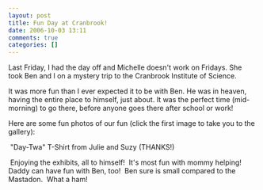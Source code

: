 ```yaml
---
layout: post
title: Fun Day at Cranbrook!
date: 2006-10-03 13:11
comments: true
categories: []
---
```

Last Friday, I had the day off and Michelle doesn't work on Fridays. She took Ben and I on a mystery trip to the Cranbrook Institute of Science.

It was more fun than I ever expected it to be with Ben. He was in heaven, having the entire place to himself, just about. It was the perfect time (mid-morning) to go there, before anyone goes there after school or work!

Here are some fun photos of our fun (click the first image to take you to the gallery):

<a href="http://filias.smugmug.com/gallery/1962354/1/99754646"><img src="http://filias.smugmug.com/photos/99754640-S.jpg" alt="" /></a>
"Day-Twa" T-Shirt from Julie and Suzy (THANKS!)

<img src="http://filias.smugmug.com/photos/99754631-S.jpg" alt="" />
Enjoying the exhibits, all to himself!

<img src="http://filias.smugmug.com/photos/99754648-S.jpg" alt="" />
It's most fun with mommy helping!

<img src="http://filias.smugmug.com/photos/99754638-S.jpg" alt="" />
Daddy can have fun with Ben, too!

<img src="http://filias.smugmug.com/photos/99754641-S.jpg" alt="" />
Ben sure is small compared to the Mastadon.

<img src="http://filias.smugmug.com/photos/99754643-S.jpg" alt="" />
What a ham!
